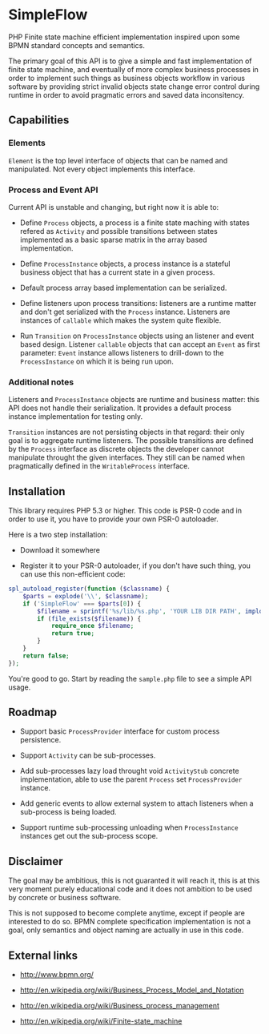 # SimpleFlow #

PHP Finite state machine efficient implementation inspired upon some BPMN
standard concepts and semantics.

The primary goal of this API is to give a simple and fast implementation of
finite state machine, and eventually of more complex business processes in
order to implement such things as business objects workflow in various
software by providing strict invalid objects state change error control during
runtime in order to avoid pragmatic errors and saved data inconsitency.

## Capabilities ##

### Elements ###

```Element``` is the top level interface of objects that can be named and
manipulated. Not every object implements this interface.

### Process and Event API ###

Current API is unstable and changing, but right now it is able to:

 * Define ```Process``` objects, a process is a finite state maching with states
   refered as ```Activity``` and possible transitions between states implemented
   as a basic sparse matrix in the array based implementation.

 * Define ```ProcessInstance``` objects, a process instance is a stateful
   business object that has a current state in a given process.

 * Default process array based implementation can be serialized.

 * Define listeners upon process transitions: listeners are a runtime matter and
   don't get serialized with the ```Process``` instance. Listeners are instances
   of ```callable``` which makes the system quite flexible.

 * Run ```Transition``` on ```ProcessInstance``` objects using an listener and
   event based design. Listener ```callable``` objects that can accept an
   ```Event``` as first parameter: ```Event``` instance allows listeners to
   drill-down to the ```ProcessInstance``` on which it is being run upon.

### Additional notes ###

Listeners and ```ProcessInstance``` objects are runtime and business matter:
this API does not handle their serialization. It provides a default process
instance implementation for testing only.

```Transition``` instances are not persisting objects in that regard: their only
goal is to aggregate runtime listeners. The possible transitions are defined by
the ```Process``` interface as discrete objects the developer cannot manipulate
throught the given interfaces. They still can be named when pragmatically
defined in the ```WritableProcess``` interface.

## Installation ##

This library requires PHP 5.3 or higher. This code is PSR-0 code and in order to
use it, you have to provide your own PSR-0 autoloader.

Here is a two step installation:

 * Download it somewhere

 * Register it to your PSR-0 autoloader, if you don't have such thing, you can
   use this non-efficient code:

``` php
spl_autoload_register(function ($classname) {
    $parts = explode('\\', $classname);
    if ('SimpleFlow' === $parts[0]) {
        $filename = sprintf('%s/lib/%s.php', 'YOUR LIB DIR PATH', implode('/', $parts));
        if (file_exists($filename)) {
            require_once $filename;
            return true;
        }
    }
    return false;
});
```

You're good to go. Start by reading the ```sample.php``` file to see a simple
API usage.

## Roadmap ##

 * Support basic ```ProcessProvider``` interface for custom process persistence.

 * Support ```Activity``` can be sub-processes.

 * Add sub-processes lazy load throught void ```ActivityStub``` concrete
   implementation, able to use the parent ```Process``` set
   ```ProcessProvider``` instance.

 * Add generic events to allow external system to attach listeners when a
   sub-process is being loaded.

 * Support runtime sub-processing unloading when ```ProcessInstance``` instances
   get out the sub-process scope.

## Disclaimer ##

The goal may be ambitious, this is not guaranted it will reach it, this is at
this very moment purely educational code and it does not ambition to be used by
concrete or business software. 

This is not supposed to become complete anytime, except if people are interested
to do so. BPMN complete specification implementation is not a goal, only
semantics and object naming are actually in use in this code.

## External links ##

 * http://www.bpmn.org/

 * http://en.wikipedia.org/wiki/Business_Process_Model_and_Notation

 * http://en.wikipedia.org/wiki/Business_process_management

 * http://en.wikipedia.org/wiki/Finite-state_machine
